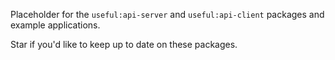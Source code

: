 Placeholder for the `useful:api-server` and `useful:api-client` packages and example applications.

Star if you'd like to keep up to date on these packages.